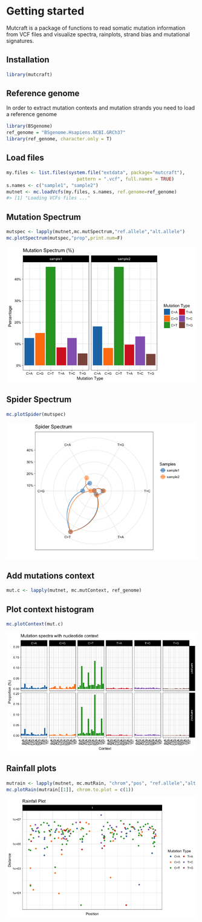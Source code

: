 
<!-- README.md is generated from README.Rmd. Please edit that file -->
Getting started
===============

Mutcraft is a package of functions to read somatic mutation information from VCF files and visualize spectra, rainplots, strand bias and mutational signatures.

Installation
------------

``` r
library(mutcraft)
```

Reference genome
----------------

In order to extract mutation contexts and mutation strands you need to load a reference genome

``` r
library(BSgenome)
ref_genome = "BSgenome.Hsapiens.NCBI.GRCh37"
library(ref_genome, character.only = T)
```

Load files
----------

``` r
my.files <- list.files(system.file("extdata", package="mutcraft"),
                          pattern = ".vcf", full.names = TRUE)
s.names <- c("sample1", "sample2")
mutnet <- mc.loadVcfs(my.files, s.names, ref.genome=ref_genome)
#> [1] "Loading VCFs files ..."
```

Mutation Spectrum
-----------------

``` r
mutspec <- lapply(mutnet,mc.mutSpectrum,"ref.allele","alt.allele")
mc.plotSpectrum(mutspec,"prop",print.num=F)
```

![](README-unnamed-chunk-5-1.png)

Spider Spectrum
---------------

``` r
mc.plotSpider(mutspec)
```

![](README-unnamed-chunk-6-1.png)

Add mutations context
---------------------

``` r
mut.c <- lapply(mutnet, mc.mutContext, ref_genome)
```

Plot context histogram
----------------------

``` r
mc.plotContext(mut.c)
```

![](README-unnamed-chunk-8-1.png)

Rainfall plots
--------------

``` r
mutrain <- lapply(mutnet, mc.mutRain, "chrom","pos", "ref.allele","alt.allele")
mc.plotRain(mutrain[[1]], chrom.to.plot = c(1))
```

![](README-unnamed-chunk-9-1.png)
